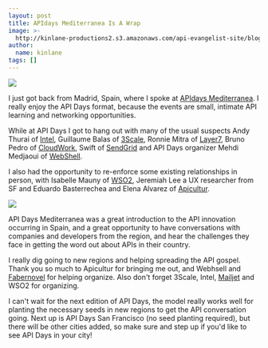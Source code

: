 ```yaml
---
layout: post
title: APIdays Mediterranea Is A Wrap
image: >-
  http://kinlane-productions2.s3.amazonaws.com/api-evangelist-site/blog/api-days-editerranea-logo.png
author:
  name: kinlane
tags: []
---
```

[![](https://s3.amazonaws.com/kinlane-productions2/events/api-days-madrid/api-days-editerranea-logo.png)](http://mediterranea.apidays.io/)

I just got back from Madrid, Spain, where I spoke at [APIdays Mediterranea](http://mediterranea.apidays.io/). I really enjoy the API Days format, because the events are small, intimate API learning and networking opportunities.

While at API Days I got to hang out with many of the usual suspects Andy Thurai of [Intel](http://cloudsecurity.intel.com/api-management "API Management"), Guillaume Balas of [3Scale](http://3scale.net "API Management"), Ronnie Mitra of [Layer7](http://www.layer7tech.com/ "API Management"), Bruno Pedro of [CloudWork](http://cloudwork.com "CloudWork"), Swift of [SendGrid](http://sendgrid.com) and API Days organizer Mehdi Medjaoui of [WebShell](http://webshell.io).

I also had the opportunity to re-enforce some existing relationships in person, with Isabelle Mauny of [WSO2](http://wso2.com "API Management"), Jeremiah Lee a UX researcher from SF and Eduardo Basterrechea and Elena Alvarez of [Apicultur](http://www.apicultur.com/en/).

[![](https://s3.amazonaws.com/kinlane-productions2/kin-lane/kin-lane-api-days-spain.jpg)](http://mediterranea.apidays.io/)

API Days Mediterranea was a great introduction to the API innovation occurring in Spain, and a great opportunity to have conversations with companies and developers from the region, and hear the challenges they face in getting the word out about APIs in their country.

I really dig going to new regions and helping spreading the API gospel. Thank you so much to Apicultur for bringing me out, and Webhsell and [Fabernovel](http://www.fabernovel.com/en/) for helping organize. Also don't forget 3Scale, Intel, [Mailjet](https://www.mailjet.com/ "Email") and WSO2 for organizing.

I can't wait for the next edition of API Days, the model really works well for planting the necessary seeds in new regions to get the API conversation going. Next up is API Days San Francisco (no seed planting required), but there will be other cities added, so make sure and step up if you'd like to see API Days in your city!
